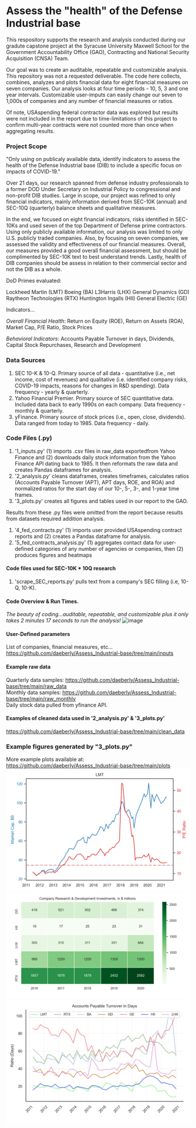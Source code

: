 # Assess the "health" of the Defense Industrial base
This respository supports the research and analysis conducted during our gradute capstone project at the Syracuse University Maxwell School for the Government Accountability Office (GAO), Contracting and National Security Acquisition (CNSA) Team.

Our goal was to create an auditable, repeatable and customizable analysis. This repository was not a requested deliverable. The code here collects, combines, analyzes and plots financial data for eight financial measures on seven companies. Our analysis looks at four time periods - 10, 5, 3 and one year intervals. Customizable user-imputs can easily change our seven to 1,000s of companies and any number of financial measures or ratios. 

Of note, USAspending federal contractor data was explored but results were not included in the report due to time-limitations of this project to confirm multi-year contracts were not counted more than once when aggregating results.

### Project Scope
"Only using on publicaly available data, identify indicators to assess the health of the Defense Industrial base (DIB) to include a specific focus on impacts of COVID-19."

Over 21 days, our research spanned from defense industry professionals to a former DOD Under Secretary on Industrial Policy to congressional and non-profit DIB studies. Large in scope, our project was refined to only financial indicators, mainly information derived from  SEC-10K (annual) and SEC-10Q (quarterly) balance sheets and qualitative measures. 

In the end, we focused on eight financial indicators, risks identified in SEC-10Ks and used seven of the top Department of Defense prime contractors. Using only publicly available information, our analysis was limited to only U.S. publicly traded companies. Also, by focusing on seven companies, we assessed the validity and effectiveness of our financial measures. Overall, our measures provided a good overall financial assessment, but should be complimented by SEC-10K text to best understand trends. Lastly, health of DIB companies should be assess in relation to their commercial sector and not the DIB as a whole.

DoD Primes evaluated:

Lockheed Martin (LMT)   Boeing (BA)   L3Harris (LHX)  General Dynamics (GD)  
Raytheon Technologies (RTX)  Huntington Ingalls (HII) General Electric (GE)

Indicators...

*Overall Financial Health*: Return on Equity (ROE), Return on Assets (ROA), Market Cap, P/E Ratio, Stock Prices

*Behavioral Indicators*: Accounts Payable Turnover in days, Dividends, Capital Stock Repurchases, Research and Development

### Data Sources 
1. SEC 10-K & 10-Q. Primary source of all data - quantitative (i.e., net income, cost of revenues) and qualitative (i.e. identified company risks, COVID-19 impacts, reasons for changes in R&D spending). Data frequency - yearly & quarterly.
1. Yahoo Financial Premier. Primary source of SEC quantitative data. Included data back to early 1990s on each company.  Data frequency - monthly & quarterly.
1. yFinance. Primary source of stock prices (i.e., open, close, dividends). Data ranged from today to 1985. Data frequency - daily.

### Code Files (.py)
1. '1_inputs.py' (1) imports .csv files in raw_data exportedfrom Yahoo Finance and (2) downloads daily stock information from the Yahoo Finance API dating back to 1985. It then reformats the raw data and creates Pandas dataframes for analysis.
1. '2_analysis.py' cleans dataframes, creates timeframes, calculates ratios (Accounts Payable Turnover (APT), APT days, ROE, and ROA) and normalized ratios for the start day of our 10-, 5-, 3-, and 1-year time frames.
1. '3_plots.py' creates all figures and tables used in our report to the GAO.

Results from these .py files were omitted from the report because results from datasets required addition analysis.
1. '4_fed_contracts.py' (1) imports user provided USAspending contract reports and (2) creates a Pandas dataframe for analysis.
1. '5_fed_contracts_analysis.py' (1) aggregates contact data for user-defined categories of any number of agencies or companies, then (2) produces figures and heatmaps 

#### Code files used for SEC-10K * 10Q research
1. 'scrape_SEC_reports.py' pulls text from a company's SEC filling (i.e, 10-Q, 10-K). 

#### Code Overview & Run Times.
*The beauty of coding...auditable, repeatable, and customizable plus it only takes 2 minutes 17 seconds to run the analysis!*
![image](https://user-images.githubusercontent.com/68342740/123573958-f9c15880-d79c-11eb-9df5-90be11c435de.png)

#### User-Defined parameters
List of companies, financial measures, etc... https://github.com/daeberly/Assess_Industrial-base/tree/main/inputs

#### Example raw data
Quarterly data samples: https://github.com/daeberly/Assess_Industrial-base/tree/main/raw_data <br />
Monthly data samples: https://github.com/daeberly/Assess_Industrial-base/tree/main/raw_monthly <br />
Daily stock data pulled from yfinance API.

#### Examples of cleaned data used in '2_analysis.py' & '3_plots.py'
https://github.com/daeberly/Assess_Industrial-base/tree/main/clean_data

### Example figures generated by "3_plots.py"
More example plots available at: https://github.com/daeberly/Assess_Industrial-base/tree/main/plots
![](https://github.com/daeberly/Assess_Industrial-base/blob/main/plots/Purchase_MarketCap/10yr_MarketCap%26PE_LMT.png)
![](https://github.com/daeberly/Assess_Industrial-base/blob/main/plots/R%26D/All_RD_heatmap.png)
![](https://github.com/daeberly/Assess_Industrial-base/blob/main/plots/APT/10yr_APTdays_all.png)

